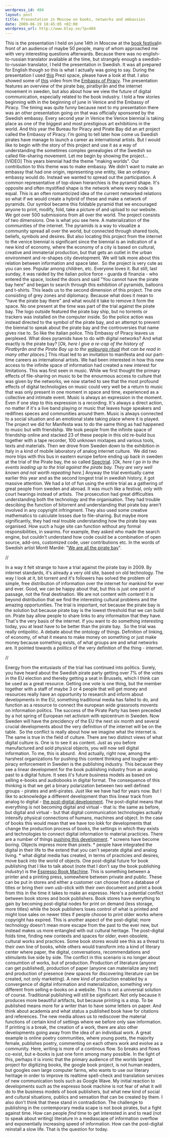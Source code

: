 ```yaml
--- 
wordpress_id: 484 
layout: post
title: Presentation in Moscow on books, networks and embassies 
date: 2009-06-19 18:45:05 +02:00 
wordpress_url: http://www.blay.se/?p=484 
---
```


This is the presentation I held on june 14th in Moscow at the [book festival](http://www.moscowbookfest.ru/)in front of an audience of maybe 50 people, many of whom approached me with very interesting questions afterwards. Because there was no english-to-russian translator available at the time, but strangely enough a swedish-to-russian translator, I held the presentation in Swedish. It was all prepared for English though so this is what I actually was going to say. During the presentation I used [this](http://prezi.com/19950/) Prezi space, please have a look at that. I also showed some of [this](http://www.youtube.com/watch?v=3wDaEAlzpZk) video from the [Embassy of Piracy](http://embassyofpiracy.org/). The presentation features an overview of the pirate bay, piratbyrån and the internet movement in sweden, but also about how we view the future of digital communication, especially related to the book industry. I told a few stories beginning with in the beginning of june in Venice and the Embassy of Piracy. The timing was quite funny because next to my presentation there was an other presentation going on that was officially sponsored by the Swedish embassy. Every second year in Venice the Venice biennial is taking place as one of the biggest and most prestigious art exhibitions in the world. And this year the Bureau for Piracy and Pirate Bay did an art project called the Embassy of Piracy. I'm going to tell later how come us Swedish pirates have manage to launch a career as international artists. But I would like to begin with the story of this project and use it as a way of understanding the sometimes complex genealogies of the Swedish so called file-sharing movement. Let me begin by showing the project... [VIDEO] This years biennial had the theme "making worlds". Our contribution to this theme was to make embassy. We didn't want to make an embassy that had one origin, representing one entity, like an ordinary embassy would do. Instead we wanted to spread out the participation. A common representative of top-down hierarchies is the pyramid shape. It's opposite and often mystified shape is the network where every node is equal. This is an often romanticized idea of the current networked relations so what if we would create a hybrid of these and make a network of pyramids. Our symbol became this foldable pyramid that we encouraged anyone to print, modify, fold, take a picture of and upload to our website. We got over 500 submissions from all over the world. The project consists of two dimensions. One is what you see here. A materialization of the communities of the internet. The pyramids is a way to visualize a community spread all over the world, but connected through shared tools, beliefs, symbols and desires. But also locating this project from the internet to the venice biennial is significant since the biennial is an indication of a new kind of economy, where the economy of a city is based on cultural, creative and immaterial production, but that gets an outlet in the urban environment and re-shapes city development. We will talk more about this relation between information and space later.  So the project is very cute as you can see. Popular among children, etc. Everyone loves it. But still, last sunday, it was raided by the italian police force - guarda di finanzia - who entered the space, locked the doors and said "You cannot have the pirate bay here" and began to search through this exhibition of pyramids, balloons and t-shirts. This leads us to the second dimension of this project. The one consisting of grey zones and diplomacy. Because what does it mean to "have the pirate bay there" and what would it take to remove it form the space. No one present at the time was part of the trial against the pirate bay. The logo outside featured the pirate bay ship, but no torrents or trackers was installed on the computer inside. So the police action was instead directed to the symbol of the pirate bay, and an attempt to prevent the biennal to speak about the pirate bay and the controversies that name gives rise to. So like the italian police. This Embassy of Piracy leaves us perplexed. What does pyramids have to do with digital networks? And what exactly is the pirate bay? [*Ok, here I give a re-cap of the history of Piratbyrån and the Pirate Bay up to the [walpurgis ritual](http://www.piratbyran.org/walpurgis) that can be read in many other places.*] This ritual led to an invitation to manifesta and our part-time careers as international artists. We had been interested in how this new access to the infinite space of information had created a new interest for limitations. This was first seen in music. While we first thought the primary effects of file-sharing on music to be the enourmous access to culture that was given by the networks, we now started to see that the most profound effects of digital technologies on music could very well be a return to music that was only present in one moment in space and time, experienced as a collective and intimate event. Music is always an expression in the moment. Even if one step to this expression is a recording. It's always a direct action, no matter if it's a live band playing or music that leaves huge speakers and redifines speces and communities around them. Music is always connected to a social situation and an emotional state taking place where it is played. The project we did for Manifesta was to do the same thing as had happened to music but with friendship. We took people from the infinite space of friendship online and stacked 23 of these people in this old re-build bus together with a tape recorder, 100 unknown mixtapes and various tools, texts and materials. Then we drove from Sweden down to the exhibition in Italy in a kind of mobile laboratory of analog internet culture.  We did two more trips with this bus in eastern europe before ending up back in sweden at the trial of the Pirate bay, the so called [Spectrial](http://trial.thepiratebay.org/). [*Ok, here I go in to the events leading up to the trial against the pirate bay. They are very well known and not worth repeating here*.] Anyway the trial eventually came earlier this year and as the second longest trial in swedish history, it got massive attention. We had a lot of fun using the entire trial as a gathering of great people from sweden and abroad. It was much like a festival, only with court hearings instead of artists.  The prosecution had great difficulties understanding both the technology and the organisation. They had trouble descibing the function of bitorrent and understanding that pirate bay aren't involved in any copyright infringment. They also used some creative mathematics to calculate losses due to file-sharing. But maybe more significantly, they had real trouble understanding how the pirate bay was organised. How such a huge site can function without any formal responsibilities, in swarms. For example, they asked who made the search engine, but couldn't understand how code could be a combination of open source, add-ons, customized code, user contributions etc. In the words of Swedish artist Montt Mardié: "[We are all the pirate bay](http://www.youtube.com/watch?v=1fCHoI0h7Tc)". 

//

In a way it felt strange to have a trial against the pirate bay in 2009. By internet standards, it's already a very old site, based on old technology. The way I look at it, bit torrent and it's followers has solved the problem of simple, free distribution of information over the internet for mankind for ever and ever. Good, we can be happy about that, but this is just one point of passage, not the final destination. We are not content with content! It is beyond distribution that we find the interesting cultural problems and the amazing opportunities. The trial is important, not because the pirate bay is the solution but because pirate bay is the lowest threshold that we can build on. Pirate bay allow people to share links to any informaiton that they have. That's the very basis of the internet. If you want to do something interesting today, you at least have to be better than the pirate bay.  So the trial was really ontipolitic. A debate about the ontology of things. Definition of linking, of economy, of what it means to make money on something or just make money because something exists, of what groups are and what networks are. It pointed towards a politics of the very definition of the thing - internet. 

//

Energy from the entusiasts of the trial has continued into politics. Surely, you have heard about the Swedish pirate party getting over 7% of the votes in the EU election and thereby getting a seat in Brussels, which I think can be used as a great resource. Getting one vote is one thing, but the member together with a staff of maybe 3 or 4 people that will get money and resources really have an opportunity to research and inform about developments in the EU, something traditional media has failed to do, and function as a resource to connect the european wide grassroots movents on information politics. The success of the Pirate Party has been preceded by a hot spring of European net activism with epicentrum in Sweden. Now Sweden will have the precidency of the EU the next six month and several crucial developments about the very definition of the internet will be on the table.  So the conflict is really about how we imagine what the internet is. The same is true in the field of culture. There are two distinct views of what digital culture is. One is to see it as content. Just as you before manufactured and sold physical objects, you will now sell digital information. To me, this is absurd.  And actually, right now, among the harshest organizations for pushing this content thinking and tougher anti-piracy enforcement in Sweden is the publishing industry. This because they see a linear development for the book publishing industry from an analog past to a digital future. It sees it's future business models as based on selling e-books and audiobooks in digital format. The consequence of this thinking is that we get a binary polarization between two well defined groups - pirates and anti-pirates. Just like we have had for years now. But I like to acknowledge a different development than this linear track from analog to digital - [the post-digital development](http://www.blay.se/index.php?s=post-digital). The post-digital means that everything is not becoming digital and virtual - that is: the same as before, but digital and virtual - but that digital communication technologies actually intensify physical connections of humans, machines and object. In the case of books this would mean that we have too lokk for developments that change the production process of books, the settings in which they exists and technologies to connect digital information to material practicies. There are a number of things [pushing this development](http://russelldavies.typepad.com/planning/2009/01/meet-the-new-schtick.html). * screens have become boring. Objects impress more than pixels. * people have integrated the digital in their life to the extend that you can't seperate digital and analog living. * what digital media has created, in terms of practicies and desires, move back into the world of objects. One post-digital future for book publishing that I like to talk about (note that I don't say the book publishing _industry_) is the [Espresso Book Machine](http://copyriot.se/2009/03/19/boken-i-det-postdigitala/). This is something between a printer and a printing press, somewhere between private and public. These can be put in stores and either a customer can choose from a database of titles or bring their own usb-stick with their own document and print a book from this in the time it takes to make an espresso. Here's a potential conflict between book stores and book publishers. Book stores have everything to gain by becoming post-digital nodes for print on demand (less storage, more titles) while the book publishers loses control of what is printed and might lose sales on newer titles if people choose to print older works where copyright has expired. This is another aspect of the post-digital; more technology doesn't mean more escape from the past to the ever new, but instead makes us more entangled with out cultural heritage. The post-digital folds time, finding new contexts and spaces for older, even obsolete, cultural works and practices. Some book stores would see this as a threat to their own line of books, while others would transform into a kind of literary center where paper, the digital, conversations, recommendations and stimulants live side by side. The conflict in this scenario is no longer about consumtion of works, but of production. Production of literature (anyone can get published), production of paper (anyone can materialize any text) and production of presence (new spaces for discovering literature can be created, not only marketing). A new kind of production enabled by a convergence of digital information and materialization, something very different from selling e-books on a website. This is not a universial solution of course. Traditional publishing will still be significant. Not only because it produces more beautiful artifacts, but because printing is a stop. To be published means more for a writer than to have some letters on paper. And think about academia and what status a published book have for citations and references. The new media allows us to rediscover the material functions of certain kind of settings where we before only saw information. If printing is a break, the creation of a work, there are also other developments going away from the idea of an individual work. A great example is online poetry communities, where young poets, the majority female, publishes poetry, commenting on each others work and evolve as a community. Here, writing is more of a continous flow. So breaks and flows co-exist, but e-books is just one form among many possible. In the light of this, perhaps it is ironic that the primary audience of the worlds largest project for digitizing books, the google book project, is not human readers, but googles own large computer farms, who wants to use our literary heritage in order to improve its realtime spell-check and translation services of new communication tools such as Google Wave. My initial reaction to developments such as the espresso book machine is not fear of what it will do to the business models of book publishers, but what new kind of social and cultural situations, publics and sensation that can be created by them. I also don't think that these stand in contradiction. The challenge to publishing in the contemporary media scape is not book pirates, but a fight against time. How can people _find_ time to get interested in and to read (not to speak about writing) literature in a mediascape of information overflow and exponentially increasing speed of information. How can the post-digital reinstall a slow life. That is the question for today. 